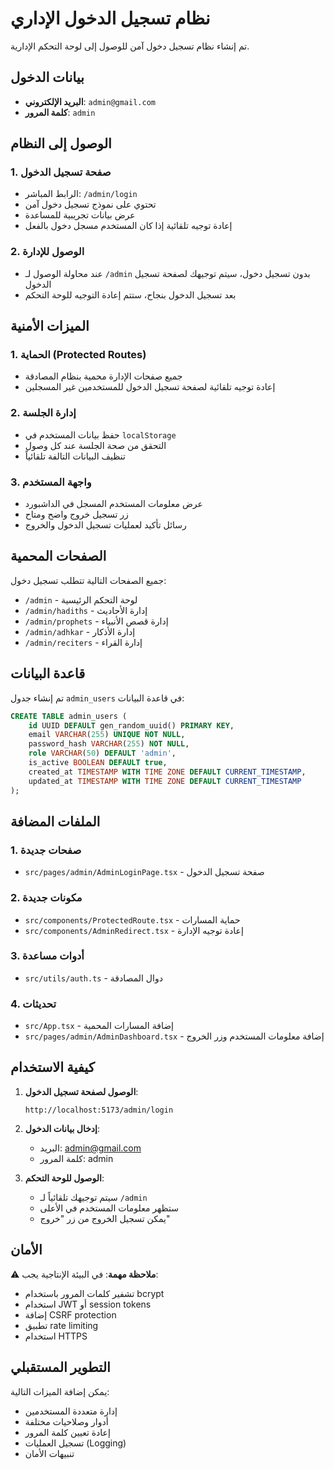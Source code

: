 # نظام تسجيل الدخول الإداري

تم إنشاء نظام تسجيل دخول آمن للوصول إلى لوحة التحكم الإدارية.

## بيانات الدخول

- **البريد الإلكتروني**: `admin@gmail.com`
- **كلمة المرور**: `admin`

## الوصول إلى النظام

### 1. صفحة تسجيل الدخول
- الرابط المباشر: `/admin/login`
- تحتوي على نموذج تسجيل دخول آمن
- عرض بيانات تجريبية للمساعدة
- إعادة توجيه تلقائية إذا كان المستخدم مسجل دخول بالفعل

### 2. الوصول للإدارة
- عند محاولة الوصول لـ `/admin` بدون تسجيل دخول، سيتم توجيهك لصفحة تسجيل الدخول
- بعد تسجيل الدخول بنجاح، ستتم إعادة التوجيه للوحة التحكم

## الميزات الأمنية

### 1. الحماية (Protected Routes)
- جميع صفحات الإدارة محمية بنظام المصادقة
- إعادة توجيه تلقائية لصفحة تسجيل الدخول للمستخدمين غير المسجلين

### 2. إدارة الجلسة
- حفظ بيانات المستخدم في `localStorage`
- التحقق من صحة الجلسة عند كل وصول
- تنظيف البيانات التالفة تلقائياً

### 3. واجهة المستخدم
- عرض معلومات المستخدم المسجل في الداشبورد
- زر تسجيل خروج واضح ومتاح
- رسائل تأكيد لعمليات تسجيل الدخول والخروج

## الصفحات المحمية

جميع الصفحات التالية تتطلب تسجيل دخول:
- `/admin` - لوحة التحكم الرئيسية
- `/admin/hadiths` - إدارة الأحاديث
- `/admin/prophets` - إدارة قصص الأنبياء
- `/admin/adhkar` - إدارة الأذكار
- `/admin/reciters` - إدارة القراء

## قاعدة البيانات

تم إنشاء جدول `admin_users` في قاعدة البيانات:
```sql
CREATE TABLE admin_users (
    id UUID DEFAULT gen_random_uuid() PRIMARY KEY,
    email VARCHAR(255) UNIQUE NOT NULL,
    password_hash VARCHAR(255) NOT NULL,
    role VARCHAR(50) DEFAULT 'admin',
    is_active BOOLEAN DEFAULT true,
    created_at TIMESTAMP WITH TIME ZONE DEFAULT CURRENT_TIMESTAMP,
    updated_at TIMESTAMP WITH TIME ZONE DEFAULT CURRENT_TIMESTAMP
);
```

## الملفات المضافة

### 1. صفحات جديدة
- `src/pages/admin/AdminLoginPage.tsx` - صفحة تسجيل الدخول

### 2. مكونات جديدة
- `src/components/ProtectedRoute.tsx` - حماية المسارات
- `src/components/AdminRedirect.tsx` - إعادة توجيه الإدارة

### 3. أدوات مساعدة
- `src/utils/auth.ts` - دوال المصادقة

### 4. تحديثات
- `src/App.tsx` - إضافة المسارات المحمية
- `src/pages/admin/AdminDashboard.tsx` - إضافة معلومات المستخدم وزر الخروج

## كيفية الاستخدام

1. **الوصول لصفحة تسجيل الدخول**:
   ```
   http://localhost:5173/admin/login
   ```

2. **إدخال بيانات الدخول**:
   - البريد: admin@gmail.com
   - كلمة المرور: admin

3. **الوصول للوحة التحكم**:
   - سيتم توجيهك تلقائياً لـ `/admin`
   - ستظهر معلومات المستخدم في الأعلى
   - يمكن تسجيل الخروج من زر "خروج"

## الأمان

⚠️ **ملاحظة مهمة**: في البيئة الإنتاجية يجب:
- تشفير كلمات المرور باستخدام bcrypt
- استخدام JWT أو session tokens
- إضافة CSRF protection
- تطبيق rate limiting
- استخدام HTTPS

## التطوير المستقبلي

يمكن إضافة الميزات التالية:
- إدارة متعددة المستخدمين
- أدوار وصلاحيات مختلفة
- إعادة تعيين كلمة المرور
- تسجيل العمليات (Logging)
- تنبيهات الأمان 